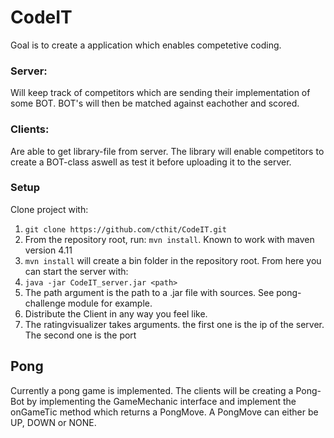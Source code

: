 # CodeIT

Goal is to create a application which enables competetive coding.

### Server:
Will keep track of competitors which are sending their implementation of some BOT.
BOT's will then be matched against eachother and scored.


### Clients:
Are able to get library-file from server. The library will enable competitors
to create a BOT-class aswell as test it before uploading it to the server.


### Setup
Clone project with:
1. `git clone https://github.com/cthit/CodeIT.git`
2. From the repository root, run:  `mvn install`. Known to work with  maven version 4.11
3. `mvn install` will create a bin folder in the repository root.
From here you can start the server with:
4. `java -jar CodeIT_server.jar <path>`
5. The path argument is the path to a .jar file with sources. See pong-challenge module for example. 
6. Distribute the Client in any way you feel like.
7. The ratingvisualizer takes arguments. the first one is the ip of the server. The second one is the  port


## Pong

Currently a pong game is implemented.
The clients will be creating a Pong-Bot by implementing the GameMechanic
interface and implement the onGameTic method which returns a PongMove.
A PongMove can either be UP, DOWN or NONE.
